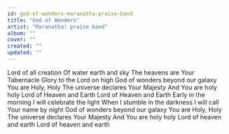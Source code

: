 ```yaml
---
id: god-of-wonders-maranatha-praise-band
title: "God of Wonders"
artist: "Maranatha! praise band"
album: ""
cover: ""
created: ""
updated: ""
---
```


Lord of all creation
Of water earth and sky
The heavens are Your Tabernacle
Glory to the Lord on high
God of wonders beyond our galaxy
You are Holy, Holy
The universe declares Your Majesty
And You are holy holy
Lord of Heaven and Earth
Lord of Heaven and Earth
Early in the morning
I will celebrate the light
When I stumble in the darkness
I will call Your name by night
God of wonders beyond our galaxy
You are Holy, Holy
The universe declares Your Majesty
And You are holy holy
Lord of heaven and earth
Lord of heaven and earth